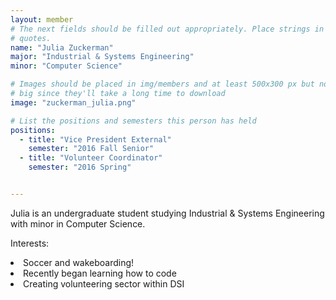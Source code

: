 ```yaml
---
layout: member
# The next fields should be filled out appropriately. Place strings in double 
# quotes.
name: "Julia Zuckerman"
major: "Industrial & Systems Engineering"
minor: "Computer Science"

# Images should be placed in img/members and at least 500x300 px but not too
# big since they'll take a long time to download
image: "zuckerman_julia.png"

# List the positions and semesters this person has held
positions:
  - title: "Vice President External"
    semester: "2016 Fall Senior"
  - title: "Volunteer Coordinator"
    semester: "2016 Spring"


---
```

Julia is an undergraduate student studying Industrial & Systems Engineering with minor in Computer Science.

Interests: 
<li>Soccer and wakeboarding!</li>
<li>Recently began learning how to code</li>
<li>Creating volunteering sector  within DSI</li>
